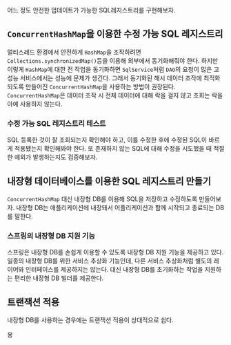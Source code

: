 어느 정도 안전한 업데이트가 가능한 SQL레지스트리를 구현해보자.  




## `ConcurrentHashMap`을 이용한 수정 가능 SQL 레지스트리 
멀티스레드 환경에서 안전하게 `HashMap`을 조작하려면 `Collections.synchronizedMap()`등을 이용해 외부에서 동기화해줘야 한다. 
하지만 이렇게 `HashMap`에 대한 전 작업을 동기화하면 `SqlService`처럼 `DAO`의 요청이 많은 고성능 서비스에서는 성능에 문제가 생긴다. 
그래서 동기화된 해시 데이터 조작에 최적화되도록 만들어진 `ConcurrentHashMap`을 사용하는 방법이 권장된다.  
`ConcurrentHashMap`은 데이터 조작 시 전체 데이터에 대해 락을 걸지 않고 조회는 락을 아예 사용하지 않는다. 



### 수정 가능 SQL 레지스트리 테스트 

SQL 등록한 것이 잘 조회되는지 확인해야 하고, 
이를 수정한 후에 수정된 SQL이 바르게 적용됐는지 확인해봐야 한다. 
또 존재하지 않는 SQL에 대해 수정을 시도했을 때 적절한 예외가 발생하는지도 검증해보자. 


## 내장형 데이터베이스를 이용한 SQL 레지스트리 만들기 
`ConcurrentHashMap` 대신 내장형 DB를 이용해 SQL을 저장하고 수정하도록 만들어보자. 
내장형 DB는 애플리케이션에 내장돼서 어플리케이션과 함께 시작되고 종료되는 DB를 말한다. 

### 스프링의 내장형 DB 지원 기능 
스프링은 내장형 DB를 손쉽게 이용할 수 있도록 내장형 DB 지원 기능을 제공하고 있다. 일종의 내장형 DB를 위한 서비스 추상화 기능인데, 다른 서비스 추상화처럼 별도의 레이어와 인터페이스를 제공하지는 않는다. 
 대신 내장형 DB를 초기화하는 작업을 지원하는 편리한 내장형 DB 빌더를 제공한다. 
 
## 트랜잭션 적용

내장형 DB를 사용하는 경우에는 트랜잭션 적용이 상대적으로 쉽다. 
 
용 